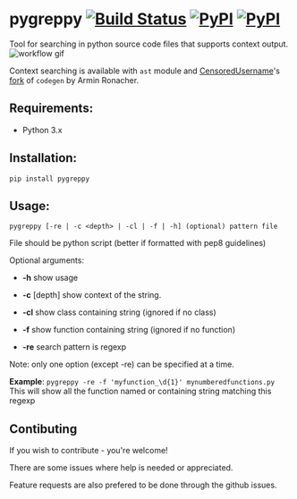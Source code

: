 # pygreppy [![Build Status](https://travis-ci.org/skvoter/pygreppy.svg?branch=master)](https://travis-ci.org/skvoter/pygreppy) [![PyPI](https://img.shields.io/pypi/v/pygreppy.svg)](https://pypi.python.org/pypi/pygreppy) [![PyPI](https://img.shields.io/pypi/status/pygreppy.svg)](https://pypi.python.org/pypi/pygreppy/)
Tool for searching in python source code files that supports context output.
![workflow gif](https://i.imgur.com/xmurVnR.gif)

Context searching is available with `ast` module and [CensoredUsername](https://github.com/CensoredUsername/)'s [fork](https://github.com/CensoredUsername/codegen) of `codegen` by Armin Ronacher.

## Requirements:
- Python 3.x

## Installation:
`pip install pygreppy`

## Usage:
`pygreppy [-re | -c <depth> | -cl | -f | -h] (optional) pattern file`

File should be python script (better if formatted with pep8 guidelines)

Optional arguments:

 * **-h**          show usage
 * **-c** [depth]  show context of the string.

 * **-cl**         show class containing string (ignored if no class)

 * **-f**          show function containing string (ignored if no function)

 * **-re**         search pattern is regexp

Note: only one option (except -re) can be specified at a time.

**Example**: `pygreppy -re -f 'myfunction_\d{1}' mynumberedfunctions.py`
This will show all the function named or containing string matching this regexp

## Contibuting
If you wish to contribute - you're welcome!

There are some issues where help is needed or appreciated.

Feature requests are also prefered to be done through the github issues.
